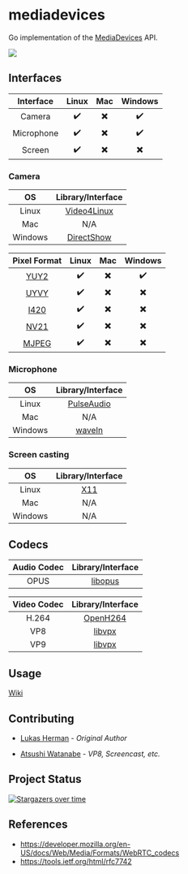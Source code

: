 # mediadevices

Go implementation of the [MediaDevices](https://developer.mozilla.org/en-US/docs/Web/API/MediaDevices) API.

![](img/demo.gif)

## Interfaces

| Interface  | Linux | Mac | Windows |
| :--------: | :---: | :-: | :-----: |
|   Camera   |  ✔️   | ✖️  |   ✔️    |
| Microphone |  ✔️   | ✖️  |   ✔️    |
|   Screen   |  ✔️   | ✖️  |   ✖️    |

### Camera

|   OS    |                           Library/Interface                             |
| :-----: | :---------------------------------------------------------------------: |
|  Linux  |        [Video4Linux](https://en.wikipedia.org/wiki/Video4Linux)         |
|   Mac   |                                  N/A                                    |
| Windows | [DirectShow](https://docs.microsoft.com/en-us/windows/win32/directshow) |

|                     Pixel Format                      | Linux | Mac | Windows |
| :---------------------------------------------------: | :---: | :-: | :-----: |
| [YUY2](https://www.fourcc.org/pixel-format/yuv-yuy2/) |  ✔️   | ✖️  |   ✔️    |
| [UYVY](https://www.fourcc.org/pixel-format/yuv-uyvy/) |  ✔️   | ✖️  |   ✖️    |
| [I420](https://www.fourcc.org/pixel-format/yuv-i420/) |  ✔️   | ✖️  |   ✖️    |
| [NV21](https://www.fourcc.org/pixel-format/yuv-nv21/) |  ✔️   | ✖️  |   ✖️    |
|         [MJPEG](https://www.fourcc.org/mjpg/)         |  ✔️   | ✖️  |   ✖️    |

### Microphone

|   OS    |                            Library/Interface                            |
| :-----: | :---------------------------------------------------------------------: |
|  Linux  |         [PulseAudio](https://en.wikipedia.org/wiki/PulseAudio)          |
|   Mac   |                                   N/A                                   |
| Windows |  [waveIn](https://docs.microsoft.com/en-us/windows/win32/api/mmeapi/)   |

### Screen casting

|   OS    |                            Library/Interface                            |
| :-----: | :---------------------------------------------------------------------: |
|  Linux  |          [X11](https://en.wikipedia.org/wiki/X_Window_System)           |
|   Mac   |                                   N/A                                   |
| Windows |                                   N/A                                   |

## Codecs

| Audio Codec |                    Library/Interface                     |
| :---------: | :------------------------------------------------------: |
|    OPUS     | [libopus](http://opus-codec.org/)                        |

| Video Codec |                    Library/Interface                     |
| :---------: | :------------------------------------------------------: |
|    H.264    | [OpenH264](https://www.openh264.org/)                    |
|     VP8     | [libvpx](https://www.webmproject.org/code/)              |
|     VP9     | [libvpx](https://www.webmproject.org/code/)              |

## Usage

[Wiki](https://github.com/pion/mediadevices/wiki)

## Contributing

- [Lukas Herman](https://github.com/lherman-cs) - _Original Author_
* [Atsushi Watanabe](https://github.com/at-wat) - _VP8, Screencast, etc._

## Project Status

[![Stargazers over time](https://starchart.cc/pion/mediadevices.svg)](https://starchart.cc/pion/mediadevices)

## References

- https://developer.mozilla.org/en-US/docs/Web/Media/Formats/WebRTC_codecs
- https://tools.ietf.org/html/rfc7742
